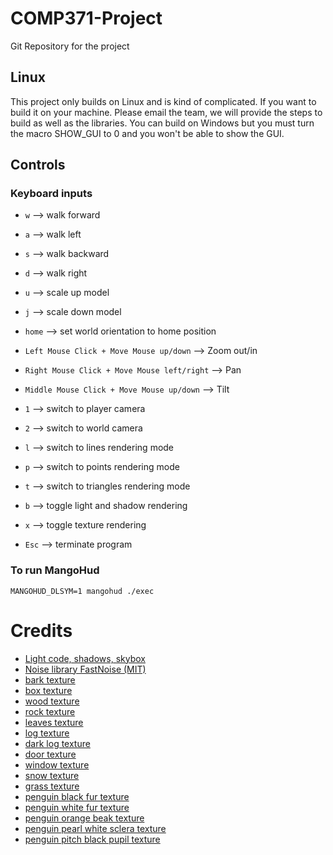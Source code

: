# COMP371-Project
Git Repository for the project

## Linux

This project only builds on Linux and is kind of complicated. If you want to build it on your machine. Please email
the team, we will provide the steps to build as well as the libraries. You can build on Windows but you must turn the macro
SHOW_GUI to 0 and you won't be able to show the GUI.

## Controls

### Keyboard inputs

- `w` --> walk forward
- `a` --> walk left
- `s` --> walk backward
- `d` --> walk right

- `u` --> scale up model
- `j` --> scale down model

- `home` --> set world orientation to home position

- `Left Mouse Click + Move Mouse up/down` --> Zoom out/in
- `Right Mouse Click + Move Mouse left/right` --> Pan
- `Middle Mouse Click + Move Mouse up/down` --> Tilt

- `1` --> switch to player camera
- `2` --> switch to world camera

- `l` --> switch to lines rendering mode
- `p` --> switch to points rendering mode
- `t` --> switch to triangles rendering mode

- `b` --> toggle light and shadow rendering
- `x` --> toggle texture rendering

- `Esc` --> terminate program

### To run MangoHud
`MANGOHUD_DLSYM=1 mangohud ./exec`

# Credits
- [Light code, shadows, skybox](https://learnopengl.com)
- [Noise library FastNoise (MIT)](https://github.com/Auburn/FastNoise)
- [bark texture](https://forums.rpgmakerweb.com/data/avatars/o/106/106252.jpg?1499807823)
- [box texture](https://www.deviantart.com/dactilardesign/art/Crate-generator-342135330)
- [wood texture](https://wallpapersafari.com/w/rgL7NY)
- [rock texture](http://textures101.com/view/439/next/Rock/Rock_Seamless)
- [leaves texture](https://www.lanrentuku.com/bg/a/green_4.html)
- [log texture](https://www.wildtextures.com/free-textures/wood/log-cabin-wall-texture/)
- [dark log texture](https://www.dreamstime.com/stock-photo-old-wooded-wall-fragment-logs-background-image77358585)
- [door texture](http://spiralgraphics.biz/packs/building_cottage/index.htm?1)
- [window texture](http://spiralgraphics.biz/packs/building_cottage/index.htm?4#anchor)
- [snow texture](https://www.deviantart.com/aniuk-storage/art/Snow-14-417975512)
- [grass texture](https://www.pinterest.ca/pin/277464027026735524/)
- [penguin black fur texture](https://i.pinimg.com/originals/76/cb/5b/76cb5b3cfc95a253b5da5095b3ea85e9.jpg)
- [penguin white fur texture](https://www.pinterest.ca/pin/827395762770844717/)
- [penguin orange beak texture](http://blackbirdsycamore.com/wp-content/uploads/2011/09/Hall-Paint.jpg)
- [penguin pearl white sclera texture](https://www.realmilkpaint.com/wp-content/uploads/Pearl_Edited_2018.jpg)
- [penguin pitch black pupil texture](https://lh3.googleusercontent.com/WQG2R-GsWuaGHlpSaZTzZhmD2iXJfl-9dI06G9W7nDKiojV4Tgy7uBeMWBg5zlLcN4eSbwgBCuQR3bpa8hf-=s400)

